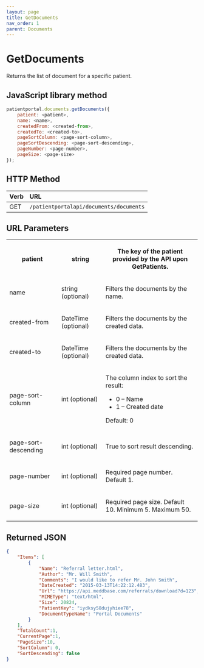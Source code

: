 ```yaml
---
layout: page
title: GetDocuments
nav_order: 1
parent: Documents
---
```


# GetDocuments

Returns the list of document for a specific patient.

## JavaScript library method

```javascript
patientportal.documents.getDocuments({
    patient: <patient>,
    name: <name>,
    createdFrom: <created-from>,
    createdTo: <created-to>,
    pageSortColumn: <page-sort-column>,
    pageSortDescending: <page-sort-descending>,
    pageNumber: <page-number>,
    pageSize: <page-size>
});
```

## HTTP Method

| Verb | URL                                               |
|:-----|:--------------------------------------------------|
| GET | `/patientportalapi/documents/documents` |

## URL Parameters

<table><tbody><tr><th><p>patient</p></th><th><p>string</p></th><th><p>The key of the patient provided by the API upon GetPatients.</p></th></tr><tr><td><p>name</p></td><td><p>string (optional)</p></td><td><p>Filters the documents by the name.</p></td></tr><tr><td><p>created-from</p></td><td><p>DateTime (optional)</p></td><td><p>Filters the documents by the created data.</p></td></tr><tr><td><p>created-to</p></td><td><p>DateTime (optional)</p></td><td><p>Filters the documents by the created data.</p></td></tr><tr><td><p>page-sort-column</p></td><td><p>int (optional)</p></td><td><p>The column index to sort the result:</p><ul><li>0 – Name</li><li>1 – Created date</li></ul><p>Default: 0</p></td></tr><tr><td><p>page-sort-descending</p></td><td><p>int (optional)</p></td><td><p>True to sort result descending.</p></td></tr><tr><td><p>page-number</p></td><td><p>int (optional)</p></td><td><p>Required page number. Default 1.</p></td></tr><tr><td><p>page-size</p></td><td><p>int (optional)</p></td><td><p>Required page size. Default 10. Minimum 5. Maximum 50.</p></td></tr></tbody></table>

## Returned JSON

```json
{
    "Items": [
        {
            "Name": "Referral letter.html",
            "Author": "Mr. Will Smith",
            "Comments": "I would like to refer Mr. John Smith",
            "DateCreated": "2015-03-13T14:22:12.483",
            "Url": "https://api.meddbase.com/referrals/download?d=123",
            "MIMEType": "text/html",
            "Size": 20824,
            "PatientKey": "iydksy58dujyhiee78",
            "DocumentTypeName": "Portal Documents"
        }
    ],
    "TotalCount":1,
    "CurrentPage":1,
    "PageSize":10,
    "SortColumn": 0,
    "SortDescending": false
}
```
